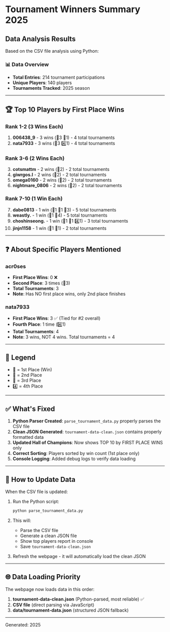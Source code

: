 # Tournament Winners Summary 2025

## Data Analysis Results

Based on the CSV file analysis using Python:

### 📊 Data Overview
- **Total Entries**: 214 tournament participations
- **Unique Players**: 140 players
- **Tournaments Tracked**: 2025 season

---

## 🏆 Top 10 Players by First Place Wins

### Rank 1-2 (3 Wins Each)
1. **006438_9** - 3 wins (🥇3 🥈1) - 4 total tournaments
2. **nata7933** - 3 wins (🥇3 4️⃣1) - 4 total tournaments

### Rank 3-6 (2 Wins Each)
3. **cotsmattm** - 2 wins (🥇2) - 2 total tournaments
4. **giwrgos.l** - 2 wins (🥇2) - 2 total tournaments
5. **omega0160** - 2 wins (🥇2) - 2 total tournaments
6. **nightmare_0806** - 2 wins (🥇2) - 2 total tournaments

### Rank 7-10 (1 Win Each)
7. **dabe0813** - 1 win (🥇1 🥈1 🥉3) - 5 total tournaments
8. **weastly.** - 1 win (🥇1 🥈4) - 5 total tournaments
9. **choshinseong.** - 1 win (🥇1 🥈1 4️⃣1) - 3 total tournaments
10. **jinjn1158** - 1 win (🥇1 🥈1) - 2 total tournaments

---

## ❓ About Specific Players Mentioned

### acr0ses
- **First Place Wins**: 0 ❌
- **Second Place**: 3 times (🥈3)
- **Total Tournaments**: 3
- **Note**: Has NO first place wins, only 2nd place finishes

### nata7933
- **First Place Wins**: 3 ✅ (Tied for #2 overall)
- **Fourth Place**: 1 time (4️⃣1)
- **Total Tournaments**: 4
- **Note**: 3 wins, NOT 4 wins. Total tournaments = 4

---

## 📝 Legend
- 🥇 = 1st Place (Win)
- 🥈 = 2nd Place
- 🥉 = 3rd Place
- 4️⃣ = 4th Place

---

## ✅ What's Fixed

1. **Python Parser Created**: `parse_tournament_data.py` properly parses the CSV file
2. **Clean JSON Generated**: `tournament-data-clean.json` contains properly formatted data
3. **Updated Hall of Champions**: Now shows TOP 10 by FIRST PLACE WINS only
4. **Correct Sorting**: Players sorted by win count (1st place only)
5. **Console Logging**: Added debug logs to verify data loading

---

## 🔧 How to Update Data

When the CSV file is updated:

1. Run the Python script:
   ```bash
   python parse_tournament_data.py
   ```

2. This will:
   - Parse the CSV file
   - Generate a clean JSON file
   - Show top players report in console
   - Save `tournament-data-clean.json`

3. Refresh the webpage - it will automatically load the clean JSON

---

## 🌐 Data Loading Priority

The webpage now loads data in this order:

1. **tournament-data-clean.json** (Python-parsed, most reliable) ✅
2. **CSV file** (direct parsing via JavaScript)
3. **data/tournament-data.json** (structured JSON fallback)

---

Generated: 2025

